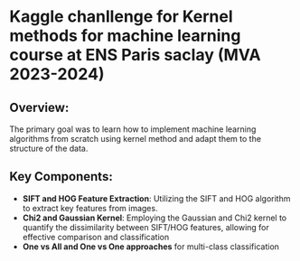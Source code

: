
# Kaggle chanllenge for Kernel methods for machine learning course at ENS Paris saclay (MVA 2023-2024)

## Overview:
The primary goal was to learn how to implement machine learning algorithms from scratch using kernel method and adapt them to the structure of the data.

## Key Components:
- **SIFT and HOG Feature Extraction**: Utilizing the SIFT and HOG algorithm to extract key features from images.
- **Chi2 and Gaussian Kernel**: Employing the Gaussian and Chi2 kernel to quantify the dissimilarity between SIFT/HOG features, allowing for effective comparison and classification
- **One vs All and One vs One approaches** for multi-class classification

  
